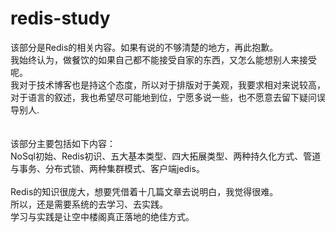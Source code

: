 # redis-study
该部分是Redis的相关内容。如果有说的不够清楚的地方，再此抱歉。<br/>
我始终认为，做餐饮的如果自己都不能接受自家的东西，又怎么能想别人来接受呢。<br/>
我对于技术博客也是持这个态度，所以对于排版对于美观，我要求相对来说较高，<br/>
对于语言的叙述，我也希望尽可能地到位，宁愿多说一些，也不愿意去留下疑问误导别人.<br/>
<br/>
<br/>
该部分主要包括如下内容：<br/>
NoSql初始、Redis初识、五大基本类型、四大拓展类型、两种持久化方式、管道与事务、分布式锁、两种集群模式、客户端jedis。<br/>
<br/>
Redis的知识很庞大，想要凭借着十几篇文章去说明白，我觉得很难。<br/>
所以，还是需要系统的去学习、去实践。<br/>
学习与实践是让空中楼阁真正落地的绝佳方式。
